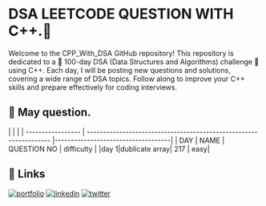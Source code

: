 
# DSA LEETCODE QUESTION WITH C++.🔗 
Welcome to the CPP_With_DSA GitHub repository! This repository is dedicated to a 🌟 100-day DSA (Data Structures and Algorithms) challenge 🌟 using C++. Each day, I will be posting new questions and solutions, covering a wide range of DSA topics. Follow along to improve your C++ skills and prepare effectively for coding interviews.



## 🔗 May question.


|   |       |
| ----------------- | ------------------------------------------------------------------ |------------------------------------|
| DAY | NAME | QUESTION NO |  difficulty  |
|day 1|dublicate array| 217  |  easy|



## 🔗 Links
[![portfolio](https://img.shields.io/badge/my_portfolio-000?style=for-the-badge&logo=ko-fi&logoColor=white)](https://katherineoelsner.com/)
[![linkedin](https://img.shields.io/badge/linkedin-0A66C2?style=for-the-badge&logo=linkedin&logoColor=white)](https://www.linkedin.com/in/amardev-panwar-58a637250)
[![twitter](https://img.shields.io/badge/twitter-1DA1F2?style=for-the-badge&logo=twitter&logoColor=white)](https://twitter.com/)

